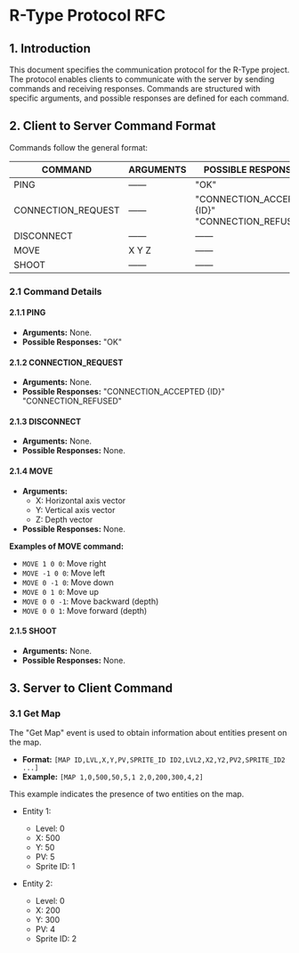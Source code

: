 # R-Type Protocol RFC

## 1. Introduction

This document specifies the communication protocol for the R-Type project. The protocol enables clients to communicate with the server by sending commands and receiving responses. Commands are structured with specific arguments, and possible responses are defined for each command.

## 2. Client to Server Command Format

Commands follow the general format:

| COMMAND             | ARGUMENTS      | POSSIBLE RESPONSES                  |
| --------------------| -------------- | ----------------------------------- |
| PING                | ——             | "OK"                                |
| CONNECTION_REQUEST  | ——             | "CONNECTION_ACCEPTED {ID}" <br> "CONNECTION_REFUSED" |
| DISCONNECT          | ——             | ——                                  |
| MOVE                | X Y Z          | ——                                  |
| SHOOT               | ——             | ——                                  |

### 2.1 Command Details

#### 2.1.1 PING

- **Arguments:** None.
- **Possible Responses:** "OK"

#### 2.1.2 CONNECTION_REQUEST

- **Arguments:** None.
- **Possible Responses:** "CONNECTION_ACCEPTED {ID}" <br/> "CONNECTION_REFUSED"

#### 2.1.3 DISCONNECT

- **Arguments:** None.
- **Possible Responses:** None.

#### 2.1.4 MOVE

- **Arguments:** 
  - X: Horizontal axis vector
  - Y: Vertical axis vector
  - Z: Depth vector
- **Possible Responses:** None.

**Examples of MOVE command:**
- `MOVE 1 0 0`: Move right
- `MOVE -1 0 0`: Move left
- `MOVE 0 -1 0`: Move down
- `MOVE 0 1 0`: Move up
- `MOVE 0 0 -1`: Move backward (depth)
- `MOVE 0 0 1`: Move forward (depth)

#### 2.1.5 SHOOT

- **Arguments:** None.
- **Possible Responses:** None.

## 3. Server to Client Command

### 3.1 Get Map

The "Get Map" event is used to obtain information about entities present on the map.

- **Format:** `[MAP ID,LVL,X,Y,PV,SPRITE_ID ID2,LVL2,X2,Y2,PV2,SPRITE_ID2 ...]`
- **Example:** `[MAP 1,0,500,50,5,1 2,0,200,300,4,2]`

This example indicates the presence of two entities on the map.

- Entity 1:
  - Level: 0
  - X: 500
  - Y: 50
  - PV: 5
  - Sprite ID: 1

- Entity 2:
  - Level: 0
  - X: 200
  - Y: 300
  - PV: 4
  - Sprite ID: 2